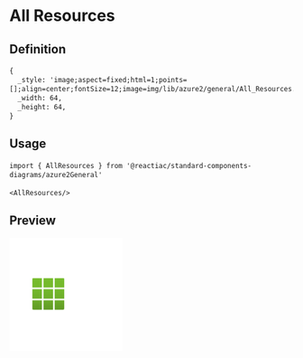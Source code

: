 # All Resources

## Definition

```
{
  _style: 'image;aspect=fixed;html=1;points=[];align=center;fontSize=12;image=img/lib/azure2/general/All_Resources.svg;strokeColor=none;',
  _width: 64,
  _height: 64,
}
```

## Usage

```
import { AllResources } from '@reactiac/standard-components-diagrams/azure2General'

<AllResources/>
```

## Preview

<img src="./all-resources.png" width="200"/>
